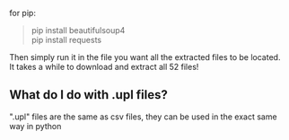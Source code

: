 for pip:  
>pip install beautifulsoup4  
>pip install requests  

Then simply run it in the file you want all the extracted files to be located.  
It takes a while to download and extract all 52 files!  

## What do I do with .upl files? 
".upl" files are the same as csv files, they can be used in the exact same way in python  
